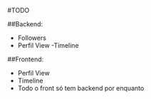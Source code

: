 #TODO


##Backend:
- Followers
- Perfil View
-Timeline

##Frontend:
- Perfil View
- Timeline
- Todo o front só tem backend por enquanto